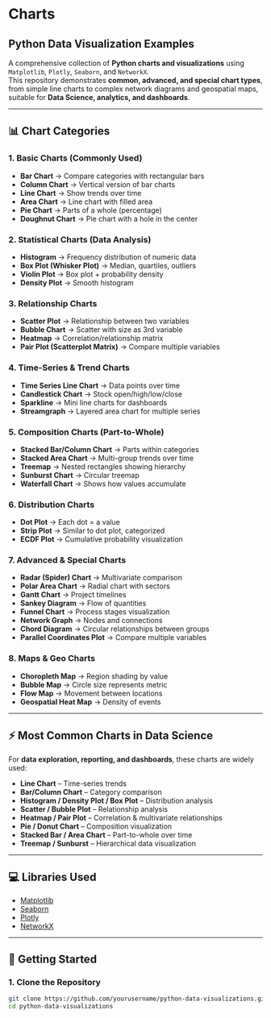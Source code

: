 # Charts
## Python Data Visualization Examples

A comprehensive collection of **Python charts and visualizations** using `Matplotlib`, `Plotly`, `Seaborn`, and `NetworkX`.  
This repository demonstrates **common, advanced, and special chart types**, from simple line charts to complex network diagrams and geospatial maps, suitable for **Data Science, analytics, and dashboards**.

---

## 📊 Chart Categories

### 1. Basic Charts (Commonly Used)
- **Bar Chart** → Compare categories with rectangular bars  
- **Column Chart** → Vertical version of bar charts  
- **Line Chart** → Show trends over time  
- **Area Chart** → Line chart with filled area  
- **Pie Chart** → Parts of a whole (percentage)  
- **Doughnut Chart** → Pie chart with a hole in the center  

### 2. Statistical Charts (Data Analysis)
- **Histogram** → Frequency distribution of numeric data  
- **Box Plot (Whisker Plot)** → Median, quartiles, outliers  
- **Violin Plot** → Box plot + probability density  
- **Density Plot** → Smooth histogram  

### 3. Relationship Charts
- **Scatter Plot** → Relationship between two variables  
- **Bubble Chart** → Scatter with size as 3rd variable  
- **Heatmap** → Correlation/relationship matrix  
- **Pair Plot (Scatterplot Matrix)** → Compare multiple variables  

### 4. Time-Series & Trend Charts
- **Time Series Line Chart** → Data points over time  
- **Candlestick Chart** → Stock open/high/low/close  
- **Sparkline** → Mini line charts for dashboards  
- **Streamgraph** → Layered area chart for multiple series  

### 5. Composition Charts (Part-to-Whole)
- **Stacked Bar/Column Chart** → Parts within categories  
- **Stacked Area Chart** → Multi-group trends over time  
- **Treemap** → Nested rectangles showing hierarchy  
- **Sunburst Chart** → Circular treemap  
- **Waterfall Chart** → Shows how values accumulate  

### 6. Distribution Charts
- **Dot Plot** → Each dot = a value  
- **Strip Plot** → Similar to dot plot, categorized  
- **ECDF Plot** → Cumulative probability visualization  

### 7. Advanced & Special Charts
- **Radar (Spider) Chart** → Multivariate comparison  
- **Polar Area Chart** → Radial chart with sectors  
- **Gantt Chart** → Project timelines  
- **Sankey Diagram** → Flow of quantities  
- **Funnel Chart** → Process stages visualization  
- **Network Graph** → Nodes and connections  
- **Chord Diagram** → Circular relationships between groups  
- **Parallel Coordinates Plot** → Compare multiple variables  

### 8. Maps & Geo Charts
- **Choropleth Map** → Region shading by value  
- **Bubble Map** → Circle size represents metric  
- **Flow Map** → Movement between locations  
- **Geospatial Heat Map** → Density of events  

---

## ⚡ Most Common Charts in Data Science
For **data exploration, reporting, and dashboards**, these charts are widely used:  
- **Line Chart** – Time-series trends  
- **Bar/Column Chart** – Category comparison  
- **Histogram / Density Plot / Box Plot** – Distribution analysis  
- **Scatter / Bubble Plot** – Relationship analysis  
- **Heatmap / Pair Plot** – Correlation & multivariate relationships  
- **Pie / Donut Chart** – Composition visualization  
- **Stacked Bar / Area Chart** – Part-to-whole over time  
- **Treemap / Sunburst** – Hierarchical data visualization  

---

## 💻 Libraries Used
- [Matplotlib](https://matplotlib.org/)  
- [Seaborn](https://seaborn.pydata.org/)  
- [Plotly](https://plotly.com/python/)  
- [NetworkX](https://networkx.org/)  

---

## 🔧 Getting Started

### 1. Clone the Repository
```bash
git clone https://github.com/yourusername/python-data-visualizations.git
cd python-data-visualizations
